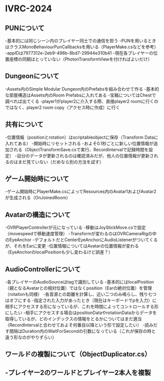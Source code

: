 # IVRC-2024

## PUNについて
-基本的には同じシーン内のプレイヤー同士での通信を担う
-PUNを用いるときはクラスMonoBehaviourPunCallbacksを用いる（PlayerMake.csなどを参考）
-appIDは7977312e-2eb9-498b-8bd7-29944e310b41
-現在各プレイヤーの位置座標の同期はとっていない（PhotonTransformViewを付ければよいだけ）

## Dungeonについて
-Assets内のSimple Modular Dungeon内のPrefabsを組み合わせて作る
-基本的な部屋構造はAssets内のRoom Prefabsに入れてある
-宝箱についてはChestで調べれば出てくる
-player1がplayer2に介入する際、直接player2 roomに行くのではなく、player2 room copy（アクセス時に作成）に行く

## 共有について
-位置情報（positionとrotation）はscriptableobjectに保存（Transform Dataに入れてある）
-開始時にリセットされる
-およそ0.1秒ごとに新しい位置情報が追加される（ObjectTransformSave.csで実行、RecordIntervalで記録時間を設定）
-自分のデータが更新されるのは確認済みだが、他人の位置情報が更新されるのはまだ見ていない（だめなら別の方法を試す）

## ゲーム開始時について
-ゲーム開始時にPlayerMake.csによってResources内のAvatar1およびAvatar2が生成される（OnJoinedRoom）

## Avatarの構造について
-OVRPlayerControllerが元になっている
-移動はJoyStickMove.csで設定（movespeedで移動速度管理）
-Transformが変わるのはOVRCameraRigの中のEyeAnchor
-デフォルトだとCenterEyeAnchorにAudioListenerがついてくるが、それをEarに変更
-位置情報についてはAvatarの位置情報が変わる（EyeAnchorのlocalPositionも少し変わるけど誤差？）

## AudioControllerについて
-各プレイヤーのAudioSourceはtagで識別している
-基本的にはlocalPosition（親となるAvatarとの相対位置）ではなくposition（Earの絶対位置）を管理（rotaitonも同様）
-各音源との距離を計算し、近い二つのみ鳴らし、残り七つはオフにする
-指定された入力があったとき（現在はキーボードでpを入力）に相手にアクセスする形になっているが、これを時間によってコントロールする形にしたい
-相手にアクセスする場合はpositionDataやrotationDataからデータを取得しているが、どのインデックスの情報をとるかについてはまだ適当（RecordIntervalと合わせておよそ何番目以降という形で設定したい）
-読みだす間隔はDuration内のWaitForSecondの引数になっている（これが保存の時と違う形なのがやりずらい）

## ワールドの複製について（ObjectDuplicator.cs）
-プレイヤー2のワールドとプレイヤー2本人を複製
-